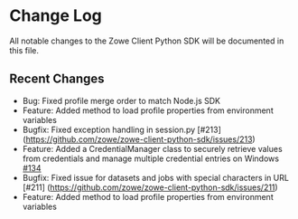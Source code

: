 # Change Log

All notable changes to the Zowe Client Python SDK will be documented in this file.

## Recent Changes

- Bug: Fixed profile merge order to match Node.js SDK 
- Feature: Added method to load profile properties from environment variables
- Bugfix: Fixed exception handling in session.py [#213] (https://github.com/zowe/zowe-client-python-sdk/issues/213)
- Feature: Added a CredentialManager class to securely retrieve values from credentials and manage multiple credential entries on Windows [#134](https://github.com/zowe/zowe-client-python-sdk/issues/134)
- Bugfix: Fixed issue for datasets and jobs with special characters in URL [#211] (https://github.com/zowe/zowe-client-python-sdk/issues/211)
- Feature: Added method to load profile properties from environment variables
